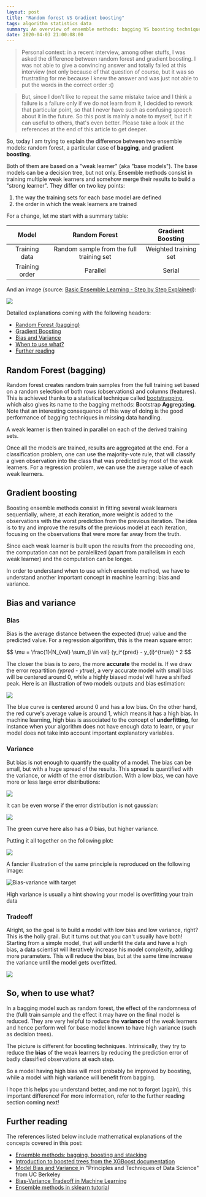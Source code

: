 ```yaml
---
layout: post
title: "Random forest VS Gradient boosting"
tags: algorithm statistics data
summary: An overview of ensemble methods: bagging VS boosting techniques.
date: 2020-04-03 21:00:08:00
---
```



> Personal context: in a recent interview, among other stuffs, I was asked the difference between random forest and gradient boosting. I was not able to give a convincing answer and totally failed at this interview (not only because of that question of course, but it was so frustrating for me because I knew the answer and was just not able to put the words in the correct order :()

> But, since I don't like to repeat the same mistake twice and I think a failure is a failure only if we do not learn from it, I decided to rework that particular point, so that I never have such as confusing speech about it in the future. So this post is mainly a note to myself, but if it can useful to others, that's even better. Please take a look at the references at the end of this article to get deeper.


So, today I am trying to explain the difference between two ensemble models: random forest, a particular case of **bagging**, and gradient **boosting**.

Both of them are based on a "weak learner" (aka "base models"). The base models can be a decision tree, but not only. Ensemble methods consist in training multiple weak learners and somehow merge their results to build a "strong learner". They differ on two key points:

1. the way the training sets for each base model are defined
2. the order in which the weak learners are trained

For a change, let me start with a summary table:

|      Model     | Random Forest | Gradient Boosting |
|:--------------:|:-------------:|:-----------------:|
| Training data  | Random sample from the full training set | Weighted training set |
| Training order | Parallel | Serial |

And an image (source: [Basic Ensemble Learning - Step by Step Explained](https://towardsdatascience.com/basic-ensemble-learning-random-forest-adaboost-gradient-boosting-step-by-step-explained-95d49d1e2725)):

![](https://miro.medium.com/max/2000/1*bUySDOFp1SdzJXWmWJsXRQ.png)

Detailed explanations coming with the following headers:

- [Random Forest (bagging)](#random-forest-bagging)
- [Gradient Boosting](#gradient-boosting)
- [Bias and Variance](#bias-and-variance)
- [When to use what?](#when-to-use-what)
- [Further reading](#further-reading)


## Random Forest (bagging)

Random forest creates random train samples from the full training set based on a random selection of both rows (observations) and columns (features). This is achieved thanks to a statistical technique called [bootstrapping](https://en.wikipedia.org/wiki/Bootstrapping_(statistics)), which also gives its name to the bagging methods: **B**ootstrap **Agg**regat**ing**. Note that an interesting consequence of this way of doing is the good performance of bagging techniques in missing data handling.

A weak learner is then trained in parallel on each of the derived training sets.

Once all the models are trained, results are aggregated at the end. For a classification problem, one can use the majority-vote rule, that will classify a given observation into the class that was predicted by most of the weak learners. For a regression problem, we can use the average value of each weak learners.


## Gradient boosting

Boosting ensemble methods consist in fitting several weak learners sequentially, where, at each iteration, more weight is added to the observations with the worst prediction from the previous iteration. The idea is to try and improve the results of the previous model at each iteration, focusing on the observations that were more far away from the truth.

Since each weak learner is built upon the results from the preceeding one, the computation can not be paralellized (apart from parallelism in each weak learner) and the computation can be longer.



In order to understand when to use which ensemble method, we have to understand another important concept in machine learning: bias and variance.


## Bias and variance

### Bias

Bias is the average distance between the expected (true) value and the predicted value. For a regression algorithm, this is the mean square error:

$$
\mu = \frac{1}{N_{val} \sum_{i \in val} (y_i^{pred} - y_{i}^{true}) ^ 2
$$

The closer the bias is to zero, the more **accurate** the model is. If we draw the error repartition _(ypred - ytrue)_, a very accurate model with small bias will be centered around 0, while a highly biased model will have a shifted peak. Here is an illustration of two models outputs and bias estimation:

![](/img/posts/bias.png)

The blue curve is centered around 0 and has a low bias. On the other hand, the red curve's average value is around 1, which means it has a high bias. In machine learning, high bias is associated to the concept of **underfitting**, for instance when your algorithm does not have enough data to learn, or your model does not take into account important explanatory variables.


### Variance

But bias is not enough to quantify the quality of a model. The bias can be small, but with a huge spread of the results. This spread is quantified with the variance, or width of the error distribution. With a low bias, we can have more or less large error distributions:

![](/img/posts/variance.png)

It can be even worse if the error distribution is not gaussian:

![](/img/posts/variance2.png)

The green curve here also has a 0 bias, but higher variance.

Putting it all together on the following plot:

![](/img/posts/bias_variance.png)

A fancier illustration of the same principle is reproduced on the following image:

![Bias-variance with target](https://steemitimages.com/p/NTy4GV6ooFRkjTArCrebYc2WCCmX2KY4SfTbUDpHWd3cmDQEGX7c8hJ1fVfkQAf9mpPQji7tszapneVrLwuKLfdyJuwCsGNTHRnUejSXUCeYJyqTK5u1zmv51Uk1vxmG7CddDRMQxcF37SunaaiyARkuM3We5s5C4Btqa3mY?format=match&mode=fit&width=640)

High variance is usually a hint showing your model is overfitting your train data

### Tradeoff

Alright, so the goal is to build a model with low bias and low variance, right? This is the holly grail. But it turns out that you can't usually have both! Starting from a simple model, that will underfit the data and have a high bias, a data scientist will iteratively increase his model complexity, adding more parameters. This will reduce the bias, but at the same time increase the variance until the model gets overfitted.

![](https://files.ai-pool.com/a/eba93f5a75070f0fbb9d86bec8a009e9.png)


## So, when to use what?

In a bagging model such as random forest, the effect of the randomness of the (full) train sample and the effect it may have on the final model is reduced. They are very helpful to reduce the **variance** of the weak learners and hence perform well for base model known to have high variance (such as decision trees).

The picture is different for boosting techniques. Intrinsically, they try to reduce the **bias** of the weak learners by reducing the prediction error of badly classified observations at each step.

So a model having high bias will most probably be improved by boosting, while a model with high variance will benefit from bagging.



I hope this helps you understand better, and me not to forget (again), this important difference! For more information, refer to the further reading section coming next!


## Further reading

The references listed below include mathematical explanations of the concepts covered in this post:

- [Ensemble methods: bagging, boosting and stacking](https://towardsdatascience.com/ensemble-methods-bagging-boosting-and-stacking-c9214a10a205)
- [Introduction to boosted trees from the XGBoost documentation](https://xgboost.readthedocs.io/en/latest/tutorials/model.html)
- [Model Bias and Variance ](https://www.textbook.ds100.org/ch/15/bias_modeling.html) in "Principles and Techniques of Data Science" from UC Berkeley
- [Bias-Variance Tradeoff in Machine Learning](https://ai-pool.com/a/s/bias-variance-tradeoff-in-machine-learning)
- [Ensemble methods in sklearn tutorial](https://scikit-learn.org/stable/modules/ensemble.html)